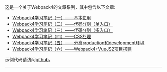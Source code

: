 这是一个关于Webpack4的文章系列，其中包含以下文章:
- [Webpack4学习笔记（一）——基本使用](https://www.jianshu.com/p/b30cf56a431f)
- [Webpack4学习笔记（二）——代码分割（单入口）](https://www.jianshu.com/p/0336be5e1e77)
- [Webpack4学习笔记（三）——代码分割（多入口）](https://www.jianshu.com/p/741d9c98c395)
- [Webpack4学习笔记（四）——CSS处理](https://www.jianshu.com/p/4e3e068bc95b)
- [Webpack4学习笔记（五）——分离production和development环境](https://www.jianshu.com/p/5e6e63813fc3)
- [Webpack4学习笔记（六）——Webpack4+VueJS2项目搭建](https://www.jianshu.com/p/df1b82dfd483)

示例代码请访问[github](https://github.com/davenkin/webpack-learning)。

--- 